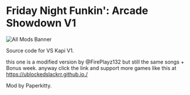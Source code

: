 # Friday Night Funkin': Arcade Showdown V1

![All Mods Banner](https://repositoryrepos.github.com/Fnf-Mods/assets/)

Source code for VS Kapi V1.

this one is a modified version by @FirePlayz132 but still the same songs + Bonus week.
anyway click the link and support more games like this at https://ublockedslackrr.github.io./


Mod by Paperkitty.
